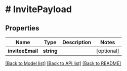# # InvitePayload

## Properties

Name | Type | Description | Notes
------------ | ------------- | ------------- | -------------
**inviteeEmail** | **string** |  | [optional]

[[Back to Model list]](../../README.md#models) [[Back to API list]](../../README.md#endpoints) [[Back to README]](../../README.md)
